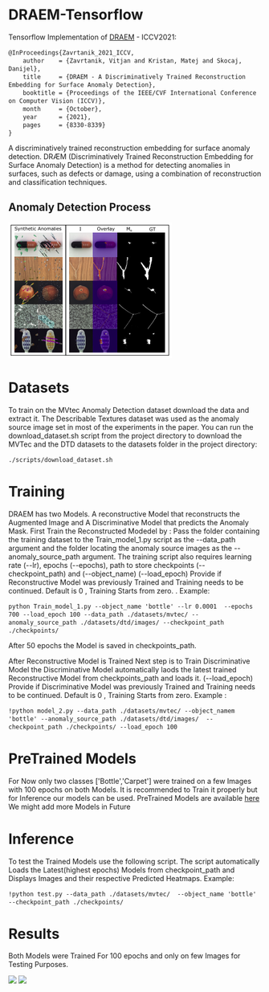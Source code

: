 # DRAEM-Tensorflow
Tensorflow Implementation of [DRAEM](https://openaccess.thecvf.com/content/ICCV2021/papers/Zavrtanik_DRAEM_-_A_Discriminatively_Trained_Reconstruction_Embedding_for_Surface_Anomaly_ICCV_2021_paper.pdf) - ICCV2021:

```
@InProceedings{Zavrtanik_2021_ICCV,
    author    = {Zavrtanik, Vitjan and Kristan, Matej and Skocaj, Danijel},
    title     = {DRAEM - A Discriminatively Trained Reconstruction Embedding for Surface Anomaly Detection},
    booktitle = {Proceedings of the IEEE/CVF International Conference on Computer Vision (ICCV)},
    month     = {October},
    year      = {2021},
    pages     = {8330-8339}
}
```

A discriminatively trained reconstruction embedding for surface anomaly detection.
DRÆM (Discriminatively Trained Reconstruction Embedding for Surface Anomaly Detection) is a method for detecting anomalies in surfaces, 
such as defects or damage, using a combination of reconstruction and classification techniques.
## Anomaly Detection Process
![](https://github.com/farazBhatti/DRAEM-Tensoflow/blob/main/images/result.png)

# Datasets
To train on the MVtec Anomaly Detection dataset download the data and extract it. The Describable Textures dataset was used as the anomaly source image set in most of the experiments in the paper. You can run the download_dataset.sh script from the project directory to download the MVTec and the DTD datasets to the datasets folder in the project directory:
```
./scripts/download_dataset.sh

```

# Training
DRAEM has two Models. A reconstructive Model that reconstructs the Augmented Image and A Discriminative Model that predicts the Anomaly Mask.
First Train the Reconstructed Modedel by :
Pass the folder containing the training dataset to the Train_model_1.py script as the --data_path argument and the folder locating the anomaly source images as the --anomaly_source_path argument. The training script also requires learning rate (--lr), epochs (--epochs), path to store checkpoints (--checkpoint_path) and (--object_name) (--load_epoch)  Provide if Reconstructive Model was previously Trained and Training needs to be continued. Default is 0 , Training Starts from zero.
. Example:

```
python Train_model_1.py --object_name 'bottle' --lr 0.0001  --epochs 700 --load_epoch 100 --data_path ./datasets/mvtec/ --anomaly_source_path ./datasets/dtd/images/ --checkpoint_path ./checkpoints/ 
```
 After 50 epochs the Model is saved in checkpoints_path.
 
 After Reconstructive Model is Trained Next step is to Train Discriminative Model the Discriminative Model automatically laods the latest trained Reconstructive Model from checkpoints_path and loads it.
 (--load_epoch) Provide if Discriminative Model was previously Trained and Training needs to be continued. Default is 0 , Training Starts from zero.
 Example :
 
 ```
 !python model_2.py --data_path ./datasets/mvtec/ --object_namem 'bottle' --anomaly_source_path ./datasets/dtd/images/  --checkpoint_path ./checkpoints/ --load_epoch 100
 ```
 
 # PreTrained Models
 
 For Now only two classes ['Bottle','Carpet'] were trained on a few Images with 100 epochs on both Models. It is recommended to Train it properly but for Inference
 our models can be used.
 PreTrained Models are available [here](https://drive.google.com/file/d/1jP52vmQCJ27jfHNieZD3Bc56vm0Gb9wc/view?usp=share_link)
 We might add more Models in Future
 
 
 # Inference 
 To test the Trained Models use the following script. The script automatically Loads the Latest(highest epochs) Models from checkpoint_path and Displays Images and their respective Predicted Heatmaps.
 Example:
 
  ```
!python test.py --data_path ./datasets/mvtec/  --object_name 'bottle'  --checkpoint_path ./checkpoints/
 ```
 
 # Results
 Both Models were Trained For 100 epochs and only on few Images for Testing Purposes.
 
 ![](https://github.com/hamzakhalil798/DRAEM-Tensoflow/blob/main/images/result_1.PNG)
 ![](https://github.com/hamzakhalil798/DRAEM-Tensoflow/blob/main/images/result_2.PNG)
 
